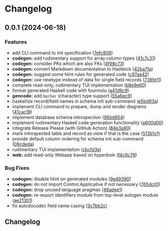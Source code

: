 # Changelog

## 0.0.1 (2024-06-18)


### Features

* add CLI command to init specification ([7efc808](https://github.com/vst/postmap/commit/7efc8089ae53699c680c787c73de659392ad8b4c))
* **codegen:** add rudimentary support for array column types ([41c7c31](https://github.com/vst/postmap/commit/41c7c31ae3d9fffc400358b165cbab4ae654f466))
* **codegen:** consider PKs which are also FKs ([4f98c73](https://github.com/vst/postmap/commit/4f98c73d5eb0751269525a1dc5f91943152f571f))
* **codegen:** convert Markdown documentation to Haddock ([42ba7fa](https://github.com/vst/postmap/commit/42ba7fa3832c6e0eb6d63477f193cb1a6ca9fd67))
* **codegen:** suggest some hlint rules for generated code ([c97aa42](https://github.com/vst/postmap/commit/c97aa42f72c6e1ee9ba92db986174814e4a1cfab))
* **codegen:** use newtype instead of data for single field records ([738fe11](https://github.com/vst/postmap/commit/738fe11a5e199500ea7da46d317fabac05f333e3))
* complete read-only, rudimentary TUI implementation ([b8e9e60](https://github.com/vst/postmap/commit/b8e9e6014ac63f045290ed8033e0bb7ccc6a2c50))
* format generated Haskell code with fourmolu ([a41d9c9](https://github.com/vst/postmap/commit/a41d9c9571cb809dcaab2e3c0d8899b84055870a))
* **gencode:** add `bpchar` (character) type support ([55a6ec9](https://github.com/vst/postmap/commit/55a6ec96fb48dd30e980c3035edb20b1fd5c86a4))
* haskellize record/field names in schema init sub-command ([e5bd93a](https://github.com/vst/postmap/commit/e5bd93a9170cd1fcc236e2330ea4cb1dbe6eb5ba))
* implement CLI command to prepare, dump and render diagrams ([41cac18](https://github.com/vst/postmap/commit/41cac188c33cae862e4c93e4a96fbe8fddf7f0f3))
* implement database schema introspection ([96bd654](https://github.com/vst/postmap/commit/96bd654cecd2fc6ca499a9125172a989e9f1f1c0))
* implement rudimentary Haskell code generation functionality ([a600d00](https://github.com/vst/postmap/commit/a600d00a90ff63edf6960a2933286d976d4684aa))
* integrate Release Please (with GitHub Action) ([84e3a90](https://github.com/vst/postmap/commit/84e3a90d28f82cdb8844acd4d85d1afaacf4eb58))
* mark introspected table and record as view if that is the case ([513b1cf](https://github.com/vst/postmap/commit/513b1cf5fadcbbfec4bde8023d405111f987535c))
* provide default column ordering for schema init sub-command ([09cdeda](https://github.com/vst/postmap/commit/09cdeda1b041db9dba4fb1ef200b1120e4b88200))
* rudimentary TUI implementation ([cbcfd3e](https://github.com/vst/postmap/commit/cbcfd3ea9e0728da7b4a7ba516a26935cb5660fb))
* **web:** add read-only Webapp based on hyperbole ([f4c9c79](https://github.com/vst/postmap/commit/f4c9c79ad8ebc907e564c2ef89fc472ec5b187df))


### Bug Fixes

* **codegen:** disable hlint on generated modules ([9e49390](https://github.com/vst/postmap/commit/9e49390008156c1f3ac2a7195fc2046e540b4950))
* **codegen:** do not import Control.Applicative if not necessary ([765dc01](https://github.com/vst/postmap/commit/765dc01802e285de3eb4c5abba1b9e5b544d52ad))
* **codegen:** drop unused language pragmas ([46adee1](https://github.com/vst/postmap/commit/46adee1f8b794d8991e0c0b043f2ed7d63bc7807))
* **codegen:** re-export identifiers module from top-level autogen module ([ae21301](https://github.com/vst/postmap/commit/ae213019ad66647875b67bdc1afe36b6d3a5da00))
* fix autodocodec field name casing ([3c7bb2c](https://github.com/vst/postmap/commit/3c7bb2c33e27d69dea4b9a7645733886bb923147))

## Changelog
